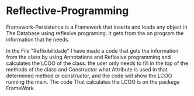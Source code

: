 # Reflective-Programming
Framework-Persistence is a Framework that inserts and loads any object in The Database using reflexive programing. 
it gets from the on program the information that he needs.
 
In the File "Reflixibilidade" I have made a code that gets the information from the class by using Annotations and Reflexive programming and calculates the LCOO of the class.
the user only needs to fill in the top of the methods of the class and Constructor what Attribute is used in that determined method or constructor, and the code will show the LCOO running the main.
The code That calculates the LCOO is on the packege FrameWork.
